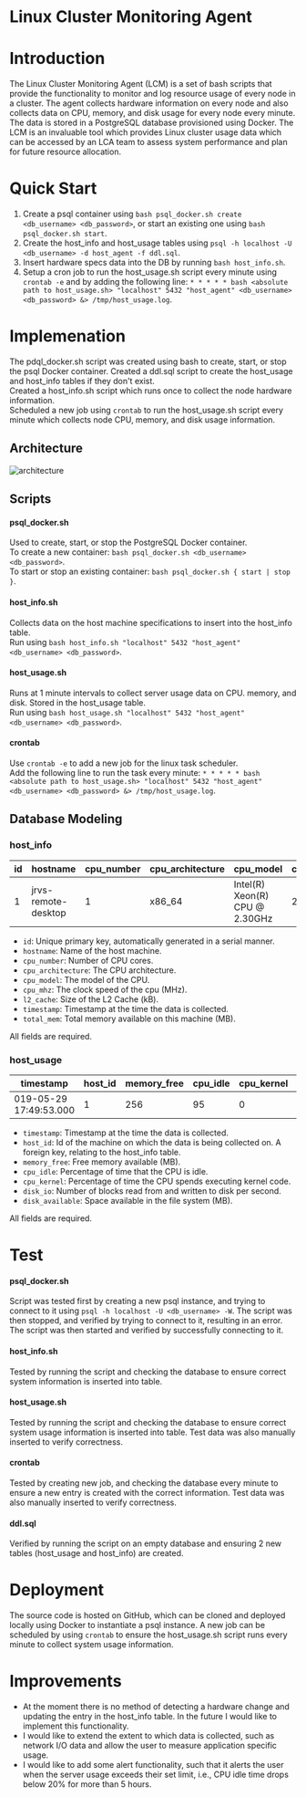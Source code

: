 # Linux Cluster Monitoring Agent
# Introduction
The Linux Cluster Monitoring Agent (LCM) is a set of bash scripts that provide the functionality to monitor and log resource usage of every node in a cluster. 
The agent collects hardware information on every node and also collects data on CPU, memory, and disk usage for every node every minute.
The data is stored in a PostgreSQL database provisioned using Docker. The LCM is an invaluable tool which provides Linux cluster usage data which can be accessed by an LCA team to 
assess system performance and plan for future resource allocation. 

# Quick Start
1. Create a psql container using ```bash psql_docker.sh create <db_username> <db_password>```, or start an existing one using ```bash psql_docker.sh start```.
2. Create the host_info and host_usage tables using ```psql -h localhost -U <db_username> -d host_agent -f ddl.sql```. 
3. Insert hardware specs data into the DB by running ```bash host_info.sh```.
4. Setup a cron job to run the host_usage.sh script every minute using ```crontab -e``` and by adding the following line: 
```* * * * * bash <absolute path to host_usage.sh> "localhost" 5432 "host_agent" <db_username> <db_password> &> /tmp/host_usage.log```.

# Implemenation
The pdql_docker.sh script was created using bash to create, start, or stop the psql Docker container.
Created a ddl.sql script to create the host_usage and host_info tables if they don't exist. \
Created a host_info.sh script which runs once to collect the node hardware information. \
Scheduled a new job using `crontab` to run the host_usage.sh script every minute which collects node CPU, memory, and disk usage information.

## Architecture
![architecture](assets/architecture.PNG)

## Scripts
#### psql_docker.sh
Used to create, start, or stop the PostgreSQL Docker container. \
To create a new container: ```bash psql_docker.sh <db_username> <db_password>```. \
To start or stop an existing container: ``````bash psql_docker.sh { start | stop }``````.

#### host_info.sh
Collects data on the host machine specifications to insert into the host_info table. \
Run using ```bash host_info.sh "localhost" 5432 "host_agent" <db_username> <db_password>```.

#### host_usage.sh
Runs at 1 minute intervals to collect server usage data on CPU. memory, and disk. Stored in the host_usage table. \
Run using ```bash host_usage.sh "localhost" 5432 "host_agent" <db_username> <db_password>```.

#### crontab
Use ```crontab -e``` to add a new job for the linux task scheduler. \
Add the following line to run the task every minute: 
```* * * * * bash <absolute path to host_usage.sh> "localhost" 5432 "host_agent" <db_username> <db_password> &> /tmp/host_usage.log```.

## Database Modeling
### host_info

  | id  | hostname | cpu_number | cpu_architecture | cpu_model | cpu_mhz | l2_cache | timestamp | total_mem |
  |-----|----------|-----|----------|-----------|-------|----------|-----------|---------|
  | 1   | jrvs-remote-desktop   | 1   | x86_64   | Intel(R) Xeon(R) CPU @ 2.30GHz  | 2300  | 256      |   2019-05-29 17:49:53.000   | 601324  |
- `id`: Unique primary key, automatically generated in a serial manner.
- `hostname`: Name of the host machine.
- `cpu_number`: Number of CPU cores.
- `cpu_architecture`: The CPU architecture.
- `cpu_model`: The model of the CPU.
- `cpu_mhz`: The clock speed of the cpu (MHz).
- `l2_cache`: Size of the L2 Cache (kB).
- `timestamp`: Timestamp at the time the data is collected.
- `total_mem`: Total memory available on this machine (MB).

All fields are required.

### host_usage

| timestamp | host_id | memory_free | cpu_idle | cpu_kernel | disk_io | disk_available |
|-----------|---------|-------------|----------|------------|---------|----------------|
| 019-05-29 17:49:53.000   | 1       | 256         | 95       | 0          | 31220   | 256|

- `timestamp`: Timestamp at the time the data is collected.
- `host_id`: Id of the machine on which the data is being collected on. A foreign key, relating to the host_info table.
- `memory_free`: Free memory available (MB).
- `cpu_idle`: Percentage of time that the CPU is idle.
- `cpu_kernel`: Percentage of time the CPU spends executing kernel code.
- `disk_io`: Number of blocks read from and written to disk per second.
- `disk_available`: Space available in the file system (MB). 

All fields are required.

# Test
#### psql_docker.sh
Script was tested first by creating a new psql instance, and trying to connect to it using ```psql -h localhost -U <db_username> -W```.
The script was then stopped, and verified by trying to connect to it, resulting in an error.
The script was then started and verified by successfully connecting to it.

#### host_info.sh
Tested by running the script and checking the database to ensure correct system information is inserted into table.

#### host_usage.sh
Tested by running the script and checking the database to ensure correct system usage information is inserted into table.
Test data was also manually inserted to verify correctness.

#### crontab
Tested by creating new job, and checking the database every minute to ensure a new entry is created with the correct information.
Test data was also manually inserted to verify correctness.

#### ddl.sql
Verified by running the script on an empty database and ensuring 2 new tables (host_usage and host_info) are created.

# Deployment
The source code is hosted on GitHub, which can be cloned and deployed locally using Docker to instantiate a psql instance.
A new job can be scheduled by using ```crontab``` to ensure the host_usage.sh script runs every minute to collect system usage information.

# Improvements
- At the moment there is no method of detecting a hardware change and updating the entry in the host_info table. In the future I would like to implement this functionality.
- I would like to extend the extent to which data is collected, such as network I/O data and allow the user to measure application specific usage.
- I would like to add some alert functionality, such that it alerts the user when the server usage exceeds their set limit, i.e., CPU idle time drops below 20% for more than 5 hours.
